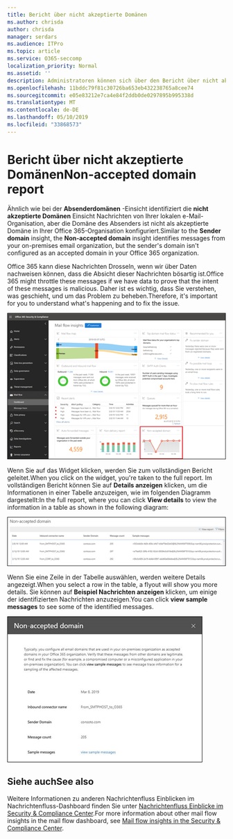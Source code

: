 ```yaml
---
title: Bericht über nicht akzeptierte Domänen
ms.author: chrisda
author: chrisda
manager: serdars
ms.audience: ITPro
ms.topic: article
ms.service: O365-seccomp
localization_priority: Normal
ms.assetid: ''
description: Administratoren können sich über den Bericht über nicht akzeptierte Domänen im Nachrichtenübermittlungs-Dashboard im Security & Compliance Center informieren.
ms.openlocfilehash: 11bddc79f81c30726ba653eb432238765a8cee74
ms.sourcegitcommit: e05e83212e7ca4e84f2ddb0de0297895b995338d
ms.translationtype: MT
ms.contentlocale: de-DE
ms.lasthandoff: 05/10/2019
ms.locfileid: "33868573"
---
```

# <a name="non-accepted-domain-report"></a><span data-ttu-id="4520c-103">Bericht über nicht akzeptierte Domänen</span><span class="sxs-lookup"><span data-stu-id="4520c-103">Non-accepted domain report</span></span>

<span data-ttu-id="4520c-104">Ähnlich wie bei der **Absenderdomänen** -Einsicht identifiziert die **nicht akzeptierte Domänen** Einsicht Nachrichten von Ihrer lokalen e-Mail-Organisation, aber die Domäne des Absenders ist nicht als akzeptierte Domäne in Ihrer Office 365-Organisation konfiguriert.</span><span class="sxs-lookup"><span data-stu-id="4520c-104">Similar to the **Sender domain** insight, the **Non-accepted domain** insight identifies messages from your on-premises email organization, but the sender's domain isn't configured as an accepted domain in your Office 365 organization.</span></span>

<span data-ttu-id="4520c-105">Office 365 kann diese Nachrichten Drosseln, wenn wir über Daten nachweisen können, dass die Absicht dieser Nachrichten bösartig ist.</span><span class="sxs-lookup"><span data-stu-id="4520c-105">Office 365 might throttle these messages if we have data to prove that the intent of these messages is malicious.</span></span> <span data-ttu-id="4520c-106">Daher ist es wichtig, dass Sie verstehen, was geschieht, und um das Problem zu beheben.</span><span class="sxs-lookup"><span data-stu-id="4520c-106">Therefore, it's important for you to understand what's happening and to fix the issue.</span></span>

![Der Bericht über nicht akzeptierte Domäne im Nachrichtenübermittlungs-Dashboard im Security & Compliance Center](media/non-accepted-domain-report-selected.png)

<span data-ttu-id="4520c-108">Wenn Sie auf das Widget klicken, werden Sie zum vollständigen Bericht geleitet.</span><span class="sxs-lookup"><span data-stu-id="4520c-108">When you click on the widget, you're taken to the full report.</span></span> <span data-ttu-id="4520c-109">Im vollständigen Bericht können Sie auf **Details anzeigen** klicken, um die Informationen in einer Tabelle anzuzeigen, wie im folgenden Diagramm dargestellt:</span><span class="sxs-lookup"><span data-stu-id="4520c-109">In the full report, where you can click **View details** to view the information in a table as shown in the following diagram:</span></span>

![Details-Tabelle im Bericht "nicht akzeptierte Domäne" anzeigen](media/non-accepted-domain-report-view-details.png)

<span data-ttu-id="4520c-111">Wenn Sie eine Zeile in der Tabelle auswählen, werden weitere Details angezeigt.</span><span class="sxs-lookup"><span data-stu-id="4520c-111">When you select a row in the table, a flyout will show you more details.</span></span> <span data-ttu-id="4520c-112">Sie können auf **Beispiel Nachrichten anzeigen** klicken, um einige der identifizierten Nachrichten anzuzeigen.</span><span class="sxs-lookup"><span data-stu-id="4520c-112">You can click **view sample messages** to see some of the identified messages.</span></span>

![Auswählen einer Zeile in der Details-Tabelle im Bericht "nicht akzeptierte Domäne"](media/non-accepted-domain-report-select-row-in-table.png)

## <a name="see-also"></a><span data-ttu-id="4520c-114">Siehe auch</span><span class="sxs-lookup"><span data-stu-id="4520c-114">See also</span></span>

<span data-ttu-id="4520c-115">Weitere Informationen zu anderen Nachrichtenfluss Einblicken im Nachrichtenfluss-Dashboard finden Sie unter [Nachrichtenfluss Einblicke im Security & Compliance Center](mail-flow-insights-v2.md).</span><span class="sxs-lookup"><span data-stu-id="4520c-115">For more information about other mail flow insights in the mail flow dashboard, see [Mail flow insights in the Security & Compliance Center](mail-flow-insights-v2.md).</span></span>

